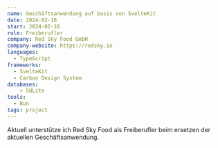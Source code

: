 ```yaml
---
name: Geschäftsanwendung auf basis von SvelteKit
date: 2024-02-16
start: 2024-02-16
role: Freiberufler
company: Red Sky Food GmbH
company-website: https://redsky.io
languages:
  - TypeScript
frameworks:
  - SvelteKit
  - Carbon Design System
databases:
	- SQLite
tools:
  - Bun
tags: project
---
```


Aktuell unterstütze ich Red Sky Food als Freiberufler beim ersetzen der aktuellen Geschäftsanwendung.
